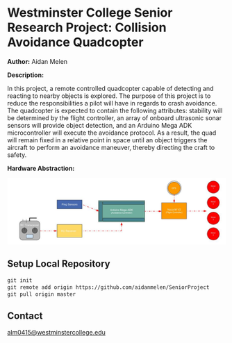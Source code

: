 # Westminster College Senior Research Project: Collision Avoidance Quadcopter

**Author:** Aidan Melen

**Description:**

In this project, a remote controlled quadcopter capable of detecting and reacting to nearby objects is explored. The purpose of this project is to reduce the responsibilities a pilot will have in regards to crash avoidance. The quadcopter is expected to contain the following attributes: stability will be determined by the flight controller, an array of onboard ultrasonic sonar sensors will provide object detection, and an Arduino Mega ADK microcontroller will execute the avoidance protocol. As a result, the quad will remain fixed in a relative point in space until an object triggers the aircraft to perform an avoidance maneuver, thereby directing the craft to safety.

**Hardware Abstraction:**

![alt text](https://github.com/aidanmelen/SeniorProject/blob/master/resources/Quadcopter%20Abstract%20Sytem.jpg "Figure 1")

## Setup Local Repository
```
git init
git remote add origin https://github.com/aidanmelen/SeniorProject
git pull origin master
```

## Contact

alm0415@westminstercollege.edu
